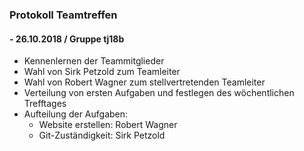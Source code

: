 ﻿### Protokoll Teamtreffen
####  - 26.10.2018 / Gruppe tj18b

+ Kennenlernen der Teammitglieder
+ Wahl von Sirk Petzold zum Teamleiter  
+ Wahl von Robert Wagner zum stellvertretenden Teamleiter
+ Verteilung von ersten Aufgaben und festlegen des wöchentlichen Trefftages
+ Aufteilung der Aufgaben:  
  + Website erstellen: Robert Wagner
  + Git-Zuständigkeit: Sirk Petzold

